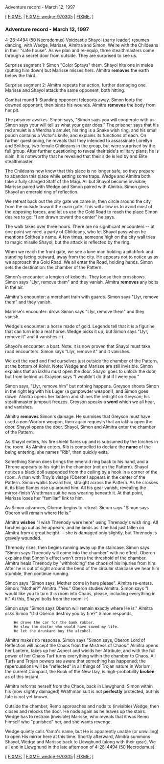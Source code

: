 

Adventure record - March 12, 1997

 [ [FIXME:](.md)  |  [FIXME: wedge-970305](wedge-970305.md)  |  [FIXME:](.md)  ] 
### Adventure record - March 12, 1997

 4-28-4494 (50 Necrodemus) Voidcastle 
Shayol (party leader) resumes dancing, with Wedge, Marisse, Almitra and Simon. We're with the Childeans in their "safe house". As we plan and re-equip, three stealthmasters come through a secret door from outside. They are surprised to see us. 

 Surprise segment 1: Simon "Color Sprays" them, Shayol hits one in melee (putting him down) but Marisse misses hers. Almitra **removes** the earth below the third. 

 Surprise segment 2: Almitra repeats her action, further damaging one. Marisse and Shayol attack the same opponent, both hitting. 

 Combat round 1: Standing opponent teleports away. Simon loots the downed opponent, then binds his wounds. Almitra **removes** the body from her pit. 

 The prisoner awakes. Simon says, "Simon says you will cooperate with us. Simon says your will tell us what your gear does." The prisoner says that his red amulet is a Werdna's amulet, his ring is a Snake wish ring, and his small pouch contains a Victor's knife, and explains its functions of each. On further questioning, he reveals that they intended to assassinate Lorellyn and Solthea, two female Childeans in the group, but were surprised by the full group. After further questioning to reveal their side's military plans, he is slain. It is noteworthy that he revealed that their side is led by and Elite stealthmaster. 

 The Childeans now know that this place is no longer safe, so they prepare to abandon this place while setting some traps. Wedge and Almitra both take a fully charged Staff of the Magi. All but Shayol become invisible; Marisse paired with Wedge and Simon paired with Almitra. Simon gives Shayol an emerald ring of reflection. 

 We retreat back out the city gate we came in, then circle around the city from the outside toward the main gate. This will allow us to avoid most of the opposing forces, and let us use the Gold Road to reach the place Simon desires to go: "I am drawn toward the center" he says. 

The walk takes over three hours. There are no significant encounters -- at one point we meet a party of Childeans, who let Shayol pass when he mentions Solthea's name. A few times, someone high on the city wall tries to magic missile Shayol, but the attack is reflected by the ring. 

When we reach the front gate, we see a lone man holding a pitchfork and standing facing outward, away from the city. He appears not to notice us as we approach the Gold Road. We all enter the Road, holding hands. Simon sets the destination: the chamber of the Pattern. 

 Simon's encounter: a lengion of kobolds. They loose their crossbows. Simon says "Llyr, remove them" and they vanish. Almitra **removes** any bolts in the air. 

 Almitra's encounter: a merchant train with guards. Simon says "Llyr, remove them" and they vanish. 

 Marisse's encounter: drow. Simon says "Llyr, remove them" and they vanish. 

 Wedge's encounter: a horse made of gold. Legends tell that it is a figurine that can turn into a real horse. Wedge picks it up, but Simon says "Llyr, remove it" and it vanishes :-(. 

 Shayol's encounter: a boat. Note: it is now proven that Shayol must take road encounters. Simon says "Llyr, remove it" and it vanishes. 

 We exit the road and find ourselves just outside the chamber of the Pattern, at the bottom of Kolvir. Note: Wedge and Marisse are still invisible. Simon explains that an iakhlu must open the door. Shayol goes to unlock the door, but from behind us Grayson says "I wouldn't do that if I were you." 

 Simon says, "Llyr, remove him" but nothing happens. Greyson shoots Simon in the right leg with his Luger (a gunpowder weapon!), and Simon goes down. Almitra opens her lantern and shines the redlight on Greyson; his stealthmaster jumpsuit freezes. Greyson speaks a **word** which we all hear, and vanishes. 

 Almitra **removes** Simon's damage. He surmises that Greyson must have used a non-Worlorn weapon, then again requests that an iakhlu open the door. Shayol opens the door. Shayol, Simon and Almitra enter the chamber of the Pattern. 

 As Shayol enters, his fire shield flares up and is subsumed by the torches in the room. As Almitra enters, Rib is compelled to declare the **name** of the being entering; she names "Rib", then quickly exits. 

 Something Simon does brings the emerald ring back to his hand, and a Throne appears to his right in the chamber (not on the Pattern). Shayol notices a black doll suspended from the ceiling by a hook in a corner of the room. A man with Troy's visage (Oberon) appears in the center of the Pattern. Simon walks toward him, straight across the Pattern. As he crosses it, its blue flames rise up around him. All his gear vanish, revealing the mirror-finish Wrathman suit he was wearing beneath it. At that point, Marisse loses her "familiar" link to him. 

 As Simon advances, Oberon begins to retreat. Simon says "Simon says Oberon will remain where He is." 

 Almitra **wishes** "I wish Threnody were here" using Threnody's wish ring. All torches go out as he appears, and he lands as if he had just fallen on Almitra from a great height -- she is damaged only slightly, but Threnody is gravely wounded. 

 Threnody rises, then begins running away up the staircase. Simon says "Simon says Threnody will come into the chamber" with no effect. Oberon explains that Simon's effect won't cross the threshold of the chamber. Almitra heals Threnody by "withholding" the chaos of his injuries from him. After he is out of sight around the bend of the circular staircase we hear him stumble, then continue running. 

 Simon says "Simon says, Mother come in here please". Almitra re-enters. Simon: "Mother?" Almitra: "Yes." Oberon studies Almitra. Simon says "I would like you to turn this room into Chaos, please, including everything in it." At this, Shayol bolts from the room! :-) 

 Simon says "Simon says Oberon will remain exactly where He is." Almitra ssks Simon "Did Oberon destroy you by fire?" Simon responds, 

```
    He drove the car for the bank robber.
    He slew the doctor who would have saved my life.
    He let the drunkard buy the alcohol.

```

 Almitra makes no response. 
 Simon says "Simon says, Oberon Lord of Reflection will accept the Chaos from the Mistress of Chaos." Almitra opens her Lantern, takes up her Aspect and wields her Attribute, and with the full power of her Chaos Turf turns everything within the chamber to Chaos. All Turfs and Trojan powers are aware that something has happened; the repercussions will be "reflected" in all things of Trojan nature in Worlorn; the current Compact, the Book of the New Day, is high-probability **broken** as of this instant. 

 Almitra reforms herself from the Chaos, back in Llewghund. Simon within his (now slightly damaged) Wrathman suit is not **perfectly** protected, but his fate is not yet known. 

 Outside the chamber, Remo approaches and nods to (invisible) Wedge, then closes and relocks the door. He nods again as he leaves up the stairs. Wedge has to restrain (invisible) Marisse, who reveals that it was Remo himself who "punished" her, and she wants revenge. 

 Wedge quietly calls Yama's name, but He is apparently unable (or unwilling) to open His mirror here at this time. Shortly afterward, Almitra summons Shayol, Wedge and Marisse back to Llewghund (along with their gear). We all end in Llewghund in the late afternoon of 4-28-4494 (50 Necrodemus). 

 [ [FIXME:](.md)  |  [FIXME: wedge-970305](wedge-970305.md)  |  [FIXME:](.md)  ] 


